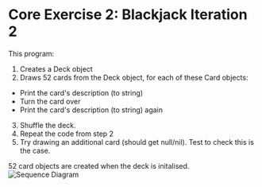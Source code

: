 Core Exercise 2: Blackjack Iteration 2
======================================

This program:

1. Creates a Deck object
2. Draws 52 cards from the Deck object, for each of these Card objects:
 * Print the card's description (to string)
 * Turn the card over
 * Print the card's description (to string) again
3. Shuffle the deck.
4. Repeat the code from step 2
5. Try drawing an additional card (should get null/nil). Test to check this is the case.

52 card objects are created when the deck is initalised.
![Sequence Diagram](https://raw.github.com/adammw/hit3172/master/lab02/core_exercises/blackjack-iter02/sequence_diagram.png)